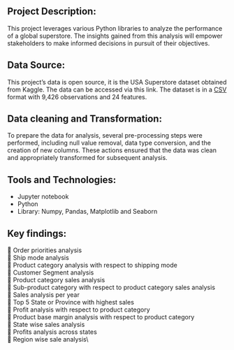 
## Project Description:

This project leverages various Python libraries to analyze the performance of a global superstore. The insights gained from this analysis will empower stakeholders to make informed decisions in pursuit of their objectives.

## Data Source:

This project’s data is open source, it is the USA Superstore dataset obtained from Kaggle. The data can be accessed via this link. The dataset is in a [CSV](https://www.kaggle.com/datasets/anuragupadhyay6212/superstore-usadataset) format with 9,426 observations and 24 features.

## Data cleaning and Transformation:

To prepare the data for analysis, several pre-processing steps were performed, including null value removal, data type conversion, and the creation of new columns. These actions ensured that the data was clean and appropriately transformed for subsequent analysis.

## Tools and Technologies:

- Jupyter notebook
- Python
- Library: Numpy, Pandas, Matplotlib and Seaborn

## Key findings:

📝 Order priorities analysis\
📝 Ship mode analysis\
📝 Product category analysis with respect to shipping mode\
📝 Customer Segment analysis\
📝 Product category sales analysis\
📝 Sub-product category with respect to product category sales analysis\
📝 Sales analysis per year\
📝 Top 5 State or Province with highest sales\
📝 Profit analysis with respect to product category\
📝 Product base margin analysis with respect to product category\
📝 State wise sales analysis\
📝 Profits analysis across states\
📝 Region wise sale analysis\






























